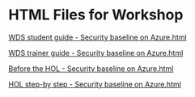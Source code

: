 ﻿# HTML Files for Workshop
[WDS student guide - Security baseline on Azure.html](https://cloudworkshop.blob.core.windows.net/azure-security-privacy-compliance/Whiteboard%20design%20session/WDS%20student%20guide%20-%20Azure%20security%20privacy%20and%20compliance.html)

[WDS trainer guide - Security baseline on Azure.html](https://cloudworkshop.blob.core.windows.net/azure-security-privacy-compliance/Whiteboard%20design%20session/WDS%20trainer%20guide%20-%20Azure%20security%20privacy%20and%20compliance.html)

[Before the HOL - Security baseline on Azure.html](https://cloudworkshop.blob.core.windows.net/azure-security-privacy-compliance/Hands-on%20lab/Before%20the%20HOL%20-%20Azure%20security,%20privacy%20and%20compliance.html)

[HOL step-by step - Security baseline on Azure.html](https://cloudworkshop.blob.core.windows.net/azure-security-privacy-compliance/Hands-on%20lab/HOL%20step-by%20step%20-%20Azure%20security%20privacy%20and%20compliance.html)

